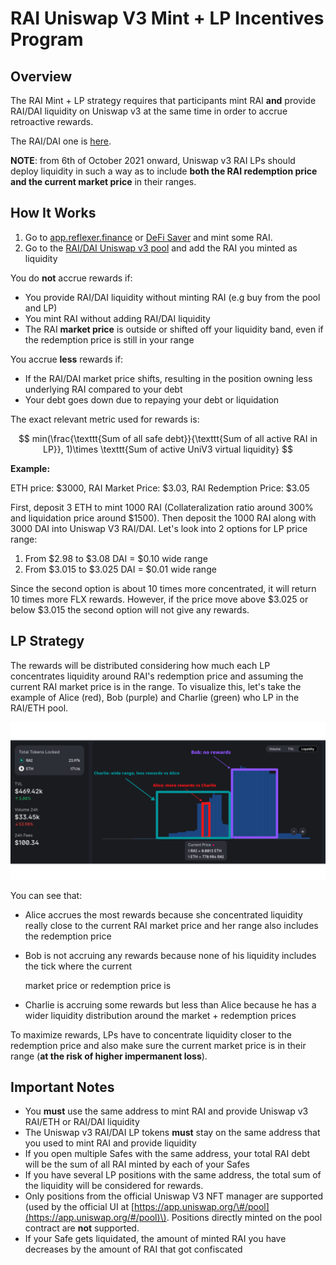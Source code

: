 # RAI Uniswap V3 Mint + LP Incentives Program

## Overview

The RAI Mint + LP strategy requires that participants mint RAI **and** provide RAI/DAI liquidity on Uniswap v3 at the same time in order to accrue retroactive rewards.  
  
The RAI/DAI one is [here](https://info.uniswap.org/#/pools/0xcb0c5d9d92f4f2f80cce7aa271a1e148c226e19d).

**NOTE**: from 6th of October 2021 onward, Uniswap v3 RAI LPs should deploy liquidity in such a way as to include **both the RAI redemption price and the current market price** in their ranges.

## How It Works

1. Go to [app.reflexer.finance](https://app.reflexer.finance/) or [DeFi Saver](https://app.defisaver.com/reflexer/manage) and mint some RAI.
2. Go to the [RAI/DAI Uniswap v3 pool](https://info.uniswap.org/#/pools/0xcb0c5d9d92f4f2f80cce7aa271a1e148c226e19d) and add the RAI you minted as liquidity

You do **not** accrue rewards if:

* You provide RAI/DAI liquidity without minting RAI \(e.g buy from the pool and LP\)
* You mint RAI without adding RAI/DAI liquidity
* The RAI **market price** is outside or shifted off your liquidity band, even if the redemption price is still in your range

You accrue **less** rewards if:

* If the RAI/DAI market price shifts, resulting in the position owning less underlying RAI compared to your debt
* Your debt goes down due to repaying your debt or liquidation

The exact relevant metric used for rewards is: 

$$
min(\frac{\texttt{Sum of all safe debt}}{\texttt{Sum of all active RAI in LP}}, 1)\times \texttt{Sum of active UniV3 virtual liquidity}
$$

**Example:** 

ETH price: $3000, RAI Market Price: $3.03, RAI Redemption Price: $3.05

First, deposit 3 ETH to mint 1000 RAI \(Collateralization ratio around 300% and liquidation price around $1500\). Then deposit the 1000 RAI along with 3000 DAI into Uniswap V3 RAI/DAI. Let's look into 2 options for LP price range:

1. From $2.98 to $3.08 DAI = $0.10 wide range 
2. From $3.015 to $3.025 DAI = $0.01 wide range

Since the second option is about 10 times more concentrated, it will return 10 times more FLX rewards. However, if the price move above $3.025 or below $3.015 the second option will not give any rewards.

## LP Strategy

The rewards will be distributed considering how much each LP concentrates liquidity around RAI's redemption price and assuming the current RAI market price is in the range. To visualize this, let's take the example of Alice \(red\), Bob \(purple\) and Charlie \(green\) who LP in the RAI/ETH pool.

![Alice accrues the most rewards because her tight range includes both market and redemption prices](../.gitbook/assets/bob.png)

You can see that:

* Alice accrues the most rewards because she concentrated liquidity really close to the current RAI market price and her range also includes the redemption price
* Bob is not accruing any rewards because none of his liquidity includes the tick where the current 

  market price or redemption price is

* Charlie is accruing some rewards but less than Alice because he has a wider liquidity distribution around the market + redemption prices

To maximize rewards, LPs have to concentrate liquidity closer to the redemption price and also make sure the current market price is in their range \(**at the risk of higher impermanent loss**\).

## Important Notes

* You **must** use the same address to mint RAI and provide Uniswap v3 RAI/ETH or RAI/DAI liquidity
* The Uniswap v3 RAI/DAI LP tokens **must** stay on the same address that you used to mint RAI and provide liquidity
* If you open multiple Safes with the same address, your total RAI debt will be the sum of all RAI minted by each of your Safes
* If you have several LP positions with the same address, the total sum of the liquidity will be considered for rewards.
* Only positions from the official Uniswap V3 NFT manager are supported \(used by the official UI at [https://app.uniswap.org/\#/pool](https://app.uniswap.org/#/pool)\). Positions directly minted on the pool contract are **not** supported.
* If your Safe gets liquidated, the amount of minted RAI you have decreases by the amount of RAI that got confiscated

